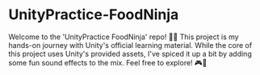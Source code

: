 # UnityPractice-FoodNinja
Welcome to the 'UnityPractice FoodNinja' repo! 🍉💥 This project is my hands-on journey with Unity's official learning material. While the core of this project uses Unity's provided assets, I've spiced it up a bit by adding some fun sound effects to the mix. Feel free to explore! 🎮🌽
